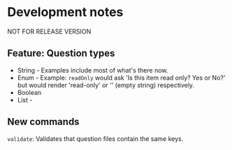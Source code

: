 # Development notes

NOT FOR RELEASE VERSION

## Feature: Question types

* String - Examples include most of what's there now.
* Enum - Example: `readOnly` would ask 'Is this item read only? Yes or No?' but would render 'read-only' or '' (empty string) respectively.
* Boolean
* List - 

## New commands

`validate`: Validates that question files contain the same keys.
